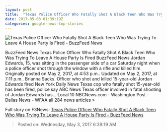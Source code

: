 ```yaml
---
layout: post
title:  "Texas Police Officer Who Fatally Shot A Black Teen Who Was Trying To Leave A House Party Is Fired - BuzzFeed News"
date: 2017-05-03 01:39:19Z
categories: google-news-top-stories
---
```


![Texas Police Officer Who Fatally Shot A Black Teen Who Was Trying To Leave A House Party Is Fired - BuzzFeed News](https://img.buzzfeed.com/buzzfeed-static/static/2017-05/2/22/campaign_images/buzzfeed-prod-fastlane-01/texas-police-have-fired-the-officer-who-shot-and--2-29549-1493779131-0_dblbig.jpg)

BuzzFeed News Texas Police Officer Who Fatally Shot A Black Teen Who Was Trying To Leave A House Party Is Fired BuzzFeed News Jordan Edwards, 15, was sitting in the passenger side of a car Saturday night when a police officer shot through the window with a rifle and killed him. Originally posted on May 2, 2017, at 4:53 p.m.. Updated on May 2, 2017, at 7:11 p.m.. Brianna Sacks. Officer who shot and killed 15-year-old Jordan Edwards fired New York Daily News Texas cop who fatally shot 15-year-old has been fired, police say ABC News Texas officer involved in fatal shooting of Jordan Edwards has... Local 10 NBCNews.com - Washington Post - Dallas News - WFAA all 284 news articles »


Full story on F3News: [Texas Police Officer Who Fatally Shot A Black Teen Who Was Trying To Leave A House Party Is Fired - BuzzFeed News](http://www.f3nws.com/n/UtscCG)

> Posted on: Wednesday, May 3, 2017 6:39:19 AM
